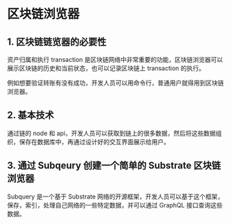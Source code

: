 # 区块链浏览器

## 1. 区块链链览器的必要性

资产归属和执行 transaction 是区块链网络中非常重要的功能，区块链浏览器可以展示区块链的历史和当前状态，也可以记录区块链上 transaction 的执行。

例如想要验证转账有没有成功，开发人员可以用命令行，普通用户就得用到区块链浏览器。

## 2. 基本技术

通过链的 node 和 api，开发人员可以获取到链上的很多数据，然后将这些数据组织，保存在数据库中，再通过设计好的交互界面展示给用户。

## 3. 通过 Subqeury 创建一个简单的 Substrate 区块链浏览器

Subquery 是一个基于 Substrate 网络的开源框架，开发人员可以基于这个框架，保存，索引，处理自己网络的一些特定数据，并可以通过 GraphQL 接口查询这些数据。


